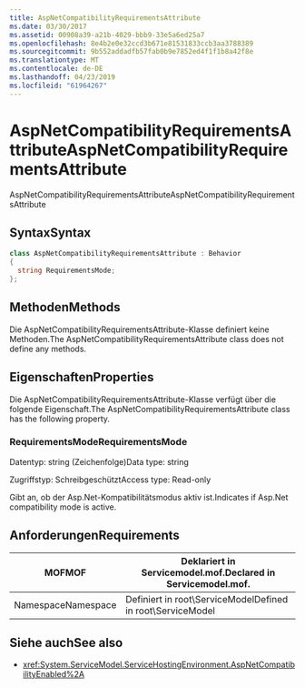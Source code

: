 ```yaml
---
title: AspNetCompatibilityRequirementsAttribute
ms.date: 03/30/2017
ms.assetid: 00908a39-a21b-4029-bbb9-33e5a6ed25a7
ms.openlocfilehash: 8e4b2e0e32ccd3b671e81531833ccb3aa3788389
ms.sourcegitcommit: 9b552addadfb57fab0b9e7852ed4f1f1b8a42f8e
ms.translationtype: MT
ms.contentlocale: de-DE
ms.lasthandoff: 04/23/2019
ms.locfileid: "61964267"
---
```

# <a name="aspnetcompatibilityrequirementsattribute"></a><span data-ttu-id="c8f0d-102">AspNetCompatibilityRequirementsAttribute</span><span class="sxs-lookup"><span data-stu-id="c8f0d-102">AspNetCompatibilityRequirementsAttribute</span></span>
<span data-ttu-id="c8f0d-103">AspNetCompatibilityRequirementsAttribute</span><span class="sxs-lookup"><span data-stu-id="c8f0d-103">AspNetCompatibilityRequirementsAttribute</span></span>  
  
## <a name="syntax"></a><span data-ttu-id="c8f0d-104">Syntax</span><span class="sxs-lookup"><span data-stu-id="c8f0d-104">Syntax</span></span>  
  
```csharp
class AspNetCompatibilityRequirementsAttribute : Behavior  
{  
  string RequirementsMode;  
};  
```  
  
## <a name="methods"></a><span data-ttu-id="c8f0d-105">Methoden</span><span class="sxs-lookup"><span data-stu-id="c8f0d-105">Methods</span></span>  
 <span data-ttu-id="c8f0d-106">Die AspNetCompatibilityRequirementsAttribute-Klasse definiert keine Methoden.</span><span class="sxs-lookup"><span data-stu-id="c8f0d-106">The AspNetCompatibilityRequirementsAttribute class does not define any methods.</span></span>  
  
## <a name="properties"></a><span data-ttu-id="c8f0d-107">Eigenschaften</span><span class="sxs-lookup"><span data-stu-id="c8f0d-107">Properties</span></span>  
 <span data-ttu-id="c8f0d-108">Die AspNetCompatibilityRequirementsAttribute-Klasse verfügt über die folgende Eigenschaft.</span><span class="sxs-lookup"><span data-stu-id="c8f0d-108">The AspNetCompatibilityRequirementsAttribute class has the following property.</span></span>  
  
### <a name="requirementsmode"></a><span data-ttu-id="c8f0d-109">RequirementsMode</span><span class="sxs-lookup"><span data-stu-id="c8f0d-109">RequirementsMode</span></span>  
 <span data-ttu-id="c8f0d-110">Datentyp: string (Zeichenfolge)</span><span class="sxs-lookup"><span data-stu-id="c8f0d-110">Data type: string</span></span>  
  
 <span data-ttu-id="c8f0d-111">Zugriffstyp: Schreibgeschützt</span><span class="sxs-lookup"><span data-stu-id="c8f0d-111">Access type: Read-only</span></span>  
  
 <span data-ttu-id="c8f0d-112">Gibt an, ob der Asp.Net-Kompatibilitätsmodus aktiv ist.</span><span class="sxs-lookup"><span data-stu-id="c8f0d-112">Indicates if Asp.Net compatibility mode is active.</span></span>  
  
## <a name="requirements"></a><span data-ttu-id="c8f0d-113">Anforderungen</span><span class="sxs-lookup"><span data-stu-id="c8f0d-113">Requirements</span></span>  
  
|<span data-ttu-id="c8f0d-114">MOF</span><span class="sxs-lookup"><span data-stu-id="c8f0d-114">MOF</span></span>|<span data-ttu-id="c8f0d-115">Deklariert in Servicemodel.mof.</span><span class="sxs-lookup"><span data-stu-id="c8f0d-115">Declared in Servicemodel.mof.</span></span>|  
|---------|-----------------------------------|  
|<span data-ttu-id="c8f0d-116">Namespace</span><span class="sxs-lookup"><span data-stu-id="c8f0d-116">Namespace</span></span>|<span data-ttu-id="c8f0d-117">Definiert in root\ServiceModel</span><span class="sxs-lookup"><span data-stu-id="c8f0d-117">Defined in root\ServiceModel</span></span>|  
  
## <a name="see-also"></a><span data-ttu-id="c8f0d-118">Siehe auch</span><span class="sxs-lookup"><span data-stu-id="c8f0d-118">See also</span></span>

- <xref:System.ServiceModel.ServiceHostingEnvironment.AspNetCompatibilityEnabled%2A>
